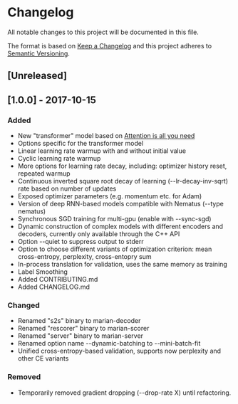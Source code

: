 # Changelog

All notable changes to this project will be documented in this file.

The format is based on [Keep a Changelog](http://keepachangelog.com/en/1.0.0/)
and this project adheres to [Semantic Versioning](http://semver.org/spec/v2.0.0.html).

## [Unreleased]

## [1.0.0] - 2017-10-15

### Added
- New "transformer" model based on [Attention is all you
  need](https://arxiv.org/abs/1706.03762)
- Options specific for the transformer model
- Linear learning rate warmup with and without initial value
- Cyclic learning rate warmup
- More options for learning rate decay, including: optimizer history reset,
  repeated warmup
- Continuous inverted square root decay of learning (--lr-decay-inv-sqrt) rate
  based on number of updates
- Exposed optimizer parameters (e.g. momentum etc. for Adam)
- Version of deep RNN-based models compatible with Nematus (--type nematus)
- Synchronous SGD training for multi-gpu (enable with --sync-sgd)
- Dynamic construction of complex models with different encoders and decoders,
  currently only available through the C++ API
- Option --quiet to suppress output to stderr
- Option to choose different variants of optimization criterion: mean
  cross-entropy, perplexity, cross-entopry sum
- In-process translation for validation, uses the same memory as training
- Label Smoothing
- Added CONTRIBUTING.md
- Added CHANGELOG.md

### Changed
- Renamed "s2s" binary to marian-decoder
- Renamed "rescorer" binary to marian-scorer
- Renamed "server" binary to marian-server
- Renamed option name --dynamic-batching to --mini-batch-fit
- Unified cross-entropy-based validation, supports now perplexity and other CE
  variants

### Removed
- Temporarily removed gradient dropping (--drop-rate X) until refactoring.
